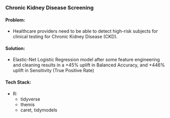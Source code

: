 ### Chronic Kidney Disease Screening

#### Problem:
- Healthcare providers need to be able to detect high-risk subjects for clinical testing for Chronic Kidney Disease (CKD).
#### Solution:
- Elastic-Net Logistic Regression model after some feature engineering and cleaning results in a +45% uplift in Balanced Accuracy, and +446% uplift in Sensitivity (True Positive Rate)
#### Tech Stack:
- R:
    - tidyverse
    - themis
    - caret, tidymodels
